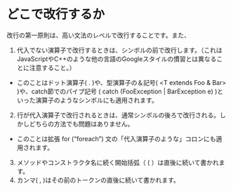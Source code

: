 # どこで改行するか

改行の第一原則は、高い文法のレベルで改行することです。また、

1. 代入でない演算子で改行するときは、シンボルの前で改行します。（これはJavaScriptやC++のような他の言語のGoogleスタイルの慣習とは異なることに注意すること。）
  * このことはドット演算子( . )や、型演算子の＆記号( <T extends Foo & Bar> )や、catch節でのパイプ記号 ( catch (FooException | BarException e) )といった演算子のようなシンボルにも適用されます。
2. 行が代入演算子で改行されるときは、通常シンボルの後ろで改行される。しかしどちらの方法でも問題はありません。
  * このことは拡張 for (“foreach”) 文の「代入演算子のような」コロンにも適用されます。
3. メソッドやコンストラクタ名に続く開始括弧（ ( ）は直後に続いて書かれます。
4. カンマ( , )はその前のトークンの直後に続いて書かれます。

